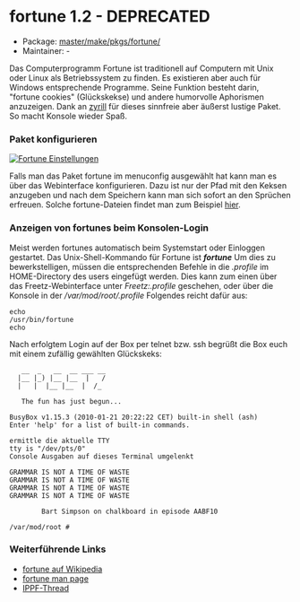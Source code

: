 # fortune 1.2 - DEPRECATED
  - Package: [master/make/pkgs/fortune/](https://github.com/Freetz-NG/freetz-ng/tree/master/make/pkgs/fortune/)
  - Maintainer: -

Das Computerprogramm Fortune ist traditionell auf Computern mit Unix
oder Linux als Betriebssystem zu finden. Es existieren aber auch für
Windows entsprechende Programme.
Seine Funktion besteht darin, "fortune cookies" (Glückskekse) und
andere humorvolle Aphorismen anzuzeigen.
Dank an
[zyrill](http://www.ip-phone-forum.de/member.php?u=234921)
für dieses sinnfreie aber äußerst lustige Paket. So macht Konsole wieder
Spaß.

### Paket konfigurieren

[![Fortune Einstellungen](../screenshots/220_md.png)](../screenshots/220.png)

Falls man das Paket fortune im menuconfig ausgewählt hat kann man es
über das Webinterface konfigurieren. Dazu ist nur der Pfad mit den
Keksen anzugeben und nach dem Speichern kann man sich sofort an den
Sprüchen erfreuen. Solche fortune-Dateien findet man zum Beispiel
[hier](http://www.freebsd.org/cgi/cvsweb.cgi/src/games/fortune/datfiles/).

### Anzeigen von fortunes beim Konsolen-Login

Meist werden fortunes automatisch beim Systemstart oder Einloggen
gestartet. Das Unix-Shell-Kommando für Fortune ist ***fortune***
Um dies zu bewerkstelligen, müssen die entsprechenden Befehle in die
*.profile* im HOME-Directory des users eingefügt werden.
Dies kann zum einen über das Freetz-Webinterface unter *Freetz:.profile*
geschehen, oder über die Konsole in der */var/mod/root/.profile*
Folgendes reicht dafür aus:

```
echo
/usr/bin/fortune
echo
```

Nach erfolgtem Login auf der Box per telnet bzw. ssh begrüßt die Box
euch mit einem zufällig gewählten Glückskeks:

```
   __  _   __  __ ___ __
  |__ |_) |__ |__  |   /
  |   |  |__ |__  |  /_

   The fun has just begun...

BusyBox v1.15.3 (2010-01-21 20:22:22 CET) built-in shell (ash)
Enter 'help' for a list of built-in commands.

ermittle die aktuelle TTY
tty is "/dev/pts/0"
Console Ausgaben auf dieses Terminal umgelenkt

GRAMMAR IS NOT A TIME OF WASTE
GRAMMAR IS NOT A TIME OF WASTE
GRAMMAR IS NOT A TIME OF WASTE
GRAMMAR IS NOT A TIME OF WASTE

        Bart Simpson on chalkboard in episode AABF10

/var/mod/root #
```

### Weiterführende Links

-   [fortune auf
    Wikipedia](http://en.wikipedia.org/wiki/Fortune_%28Unix%29)
-   [fortune man
    page](http://linux.die.net/man/6/fortune)
-   [IPPF-Thread](http://www.ip-phone-forum.de/showthread.php?t=196686)


